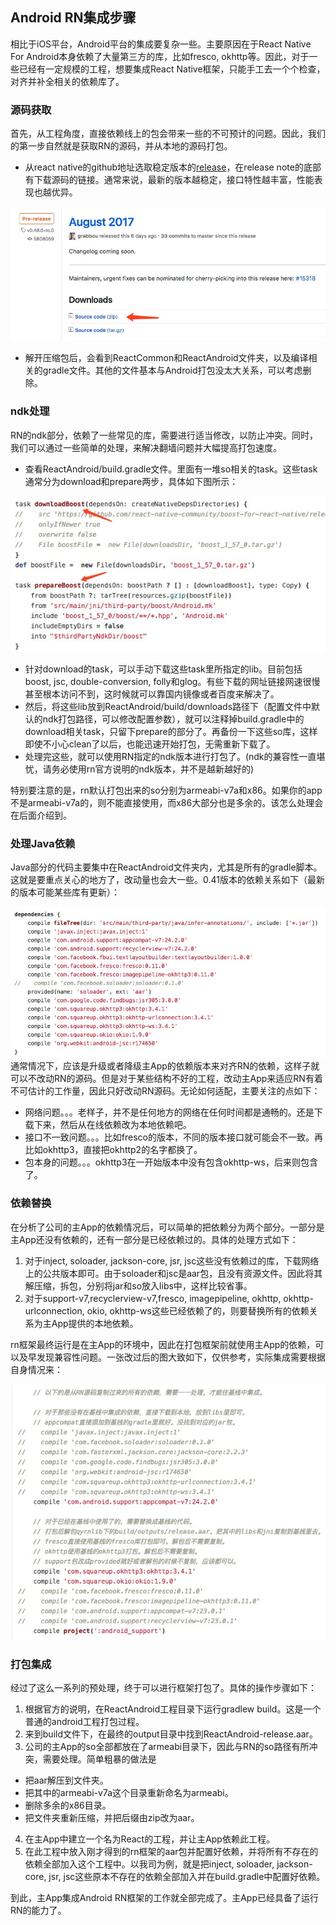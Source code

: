 ## Android RN集成步骤
相比于iOS平台，Android平台的集成要复杂一些。主要原因在于React Native For Android本身依赖了大量第三方的库，比如fresco, okhttp等。因此，对于一些已经有一定规模的工程，想要集成React Native框架，只能手工去一个个检查，对齐并补全相关的依赖库了。

### 源码获取
首先，从工程角度，直接依赖线上的包会带来一些的不可预计的问题。因此，我们的第一步自然就是获取RN的源码，并从本地的源码打包。
- 从react native的github地址选取稳定版本的[release](https://github.com/facebook/react-native/releases)，在release note的底部有下载源码的链接。通常来说，最新的版本越稳定，接口特性越丰富，性能表现也越优异。  

![源码下载](./pic/rn-1.jpeg)
- 解开压缩包后，会看到ReactCommon和ReactAndroid文件夹，以及编译相关的gradle文件。其他的文件基本与Android打包没太大关系，可以考虑删除。

### ndk处理
RN的ndk部分，依赖了一些常见的库，需要进行适当修改，以防止冲突。同时，我们可以通过一些简单的处理，来解决翻墙问题并大幅提高打包速度。
- 查看ReactAndroid/build.gradle文件。里面有一堆so相关的task。这些task通常分为download和prepare两步，具体如下图所示：  

![ndk依赖](./pic/rn-2.jpeg)
- 针对download的task，可以手动下载这些task里所指定的lib。目前包括boost, jsc, double-conversion, folly和glog。有些下载的网址链接网速很慢甚至根本访问不到，这时候就可以靠国内镜像或者百度来解决了。
- 然后，将这些lib放到ReactAndroid/build/downloads路径下（配置文件中默认的ndk打包路径，可以修改配置参数），就可以注释掉build.gradle中的download相关task，只留下prepare的部分了。再备份一下这些so库，这样即使不小心clean了以后，也能迅速开始打包，无需重新下载了。
- 处理完这些，就可以使用RN指定的ndk版本进行打包了。(ndk的兼容性一直堪忧，请务必使用rn官方说明的ndk版本，并不是越新越好的)  

特别要注意的是，rn默认打包出来的so分别为armeabi-v7a和x86。如果你的app不是armeabi-v7a的，则不能直接使用，而x86大部分也是多余的。该怎么处理会在后面介绍到。

### 处理Java依赖
Java部分的代码主要集中在ReactAndroid文件夹内，尤其是所有的gradle脚本。这就是要重点关心的地方了，改动量也会大一些。0.41版本的依赖关系如下（最新的版本可能某些库有更新）：  

![java依赖](./pic/rn-3.jpeg)
通常情况下，应该是升级或者降级主App的依赖版本来对齐RN的依赖，这样子就可以不改动RN的源码。但是对于某些结构不好的工程，改动主App来适应RN有着不可估计的工作量，因此只好改动RN源码。无论如何适配，主要关注的点如下：
- 网络问题。。。老样子，并不是任何地方的网络在任何时间都是通畅的。还是下载下来，然后从在线依赖改为本地依赖吧。
- 接口不一致问题。。。比如fresco的版本，不同的版本接口就可能会不一致。再比如okhttp3，直接把okhttp2的名字都换了。
- 包本身的问题。。。okhttp3在一开始版本中没有包含okhttp-ws，后来则包含了。

### 依赖替换
在分析了公司的主App的依赖情况后，可以简单的把依赖分为两个部分。一部分是主App还没有依赖的，还有一部分是已经依赖过的。具体的处理方式如下：
1. 对于inject, soloader, jackson-core, jsr, jsc这些没有依赖过的库，下载网络上的公共版本即可。由于soloader和jsc是aar包，且没有资源文件。因此将其解压缩，拆包，分别将jar和so放入libs中，这样比较省事。
2. 对于support-v7,recyclerview-v7,fresco, imagepipeline, okhttp, okhttp-urlconnection, okio, okhttp-ws这些已经依赖了的，则要替换所有的依赖关系为主App提供的本地依赖。

rn框架最终运行是在主App的环境中，因此在打包框架前就使用主App的依赖，可以及早发现兼容性问题。一张改过后的图大致如下，仅供参考，实际集成需要根据自身情况来：  

![依赖替换](./pic/rn-4.jpeg)

### 打包集成
经过了这么一系列的预处理，终于可以进行框架打包了。具体的操作步骤如下：
1. 根据官方的说明，在ReactAndroid工程目录下运行gradlew build。这是一个普通的android工程打包过程。
2. 来到build文件下，在最终的output目录中找到ReactAndroid-release.aar。
3. 公司的主App的so全部都放在了armeabi目录下，因此与RN的so路径有所冲突，需要处理。简单粗暴的做法是
 - 把aar解压到文件夹。
 - 把其中的armeabi-v7a这个目录重新命名为armeabi。
 - 删除多余的x86目录。
 - 把文件夹重新压缩，并把后缀由zip改为aar。
4. 在主App中建立一个名为React的工程，并让主App依赖此工程。
5. 在此工程中放入刚才得到的rn框架的aar包并配置好依赖，并将所有不存在的依赖全部加入这个工程中。以我司为例，就是把inject, soloader, jackson-core, jsr, jsc这些原本不存在的依赖全部加入并在build.gradle中配置好依赖。

到此，主App集成Android RN框架的工作就全部完成了。主App已经具备了运行RN的能力了。
